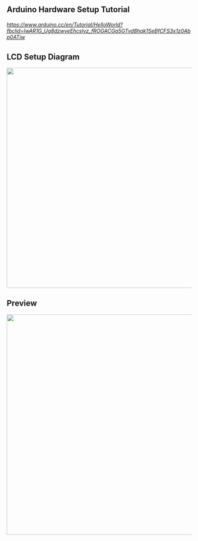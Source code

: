 ## Arduino Hardware Setup Tutorial
###### https://www.arduino.cc/en/Tutorial/HelloWorld?fbclid=IwAR1G_Ug8dzwyeEhcslyz_fROGACGa5GTvd8hqk1SeBfCFS3x1z0Abp0ATiw

## LCD Setup Diagram
<img src="https://www.arduino.cc/en/uploads/Tutorial/LCD_Base_bb_Fritz.png" width="600px">

## Preview

<img src="/LCD/images/GMrSGy8%20-%20Imgur.gif?raw=true" width="600px">

